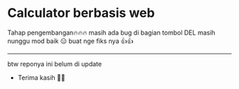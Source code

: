 # Calculator berbasis web
Tahap pengembangan🔥🔥🔥
masih ada bug di bagian tombol DEL
masih nunggu mod baik 😑 buat nge fiks nya 👍👍

<hr/>

btw reponya ini belum di update
* Terima kasih 🙏💕
